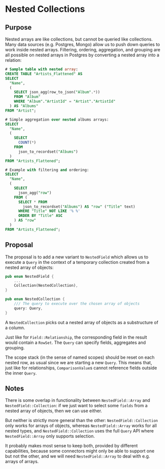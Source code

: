 # Nested Collections

## Purpose

Nested arrays are like collections, but cannot be queried like collections. Many data sources (e.g. Postgres, Mongo) allow us to push down queries to work inside nested arrays. Filtering, ordering, aggregation, and grouping are all possible on nested arrays in Postgres by converting a nested array into a relation:

```sql
# Sample table with nested array:
CREATE TABLE "Artists_Flattened" AS
SELECT 
  "Name", 
  (
    SELECT json_agg(row_to_json("Album".*))
    FROM "Album"
    WHERE "Album"."ArtistId" = "Artist"."ArtistId"
  ) AS "Albums"
FROM "Artist";

# Simple aggregation over nested albums arrays:
SELECT 
  "Name", 
  (
    SELECT 
      COUNT(*)
    FROM 
      json_to_recordset("Albums")
  )
FROM "Artists_Flattened";

# Example with filtering and ordering:
SELECT 
  "Name", 
  (
    SELECT 
      json_agg("row")
    FROM (
      SELECT * FROM
        json_to_recordset("Albums") AS "row" ("Title" text)
      WHERE "Title" NOT LIKE '% %'
      ORDER BY "Title" ASC
    ) AS "row"
  )
FROM "Artists_Flattened";
```

## Proposal

The proposal is to add a new variant to `NestedField` which allows us to execute a `Query` in the context of a temporary collection created from a nested array of objects:

```rust
pub enum NestedField {
    ...
    Collection(NestedCollection),
}

pub enum NestedCollection {
    /// The query to execute over the chosen array of objects
    query: Query,
}
```

A `NestedCollection` picks out a nested array of objects as a substructure of a column.

Just like for `Field::Relationship`, the corresponding field in the result would contain a `RowSet`. The `Query` can specify fields, aggregates and grouping.

The scope stack (in the sense of named scopes) should be reset on each nested row, as usual since we are starting a new `Query`. This means that, just like for relationships, `ComparisonValue`s cannot reference fields outside the inner `Query`.

## Notes

There is some overlap in functionality between `NestedField::Array` and `NestedField::Collection`: if we just want to select some `fields` from a nested array of objects, then we can use either.

But neither is strictly more general than the other: `NestedField::Collection` only works for arrays of objects, whereas `NestedField::Array` works for all nested types, and `NestedField::Collection` uses the full `Query` API where `NestedField::Array` only supports selection. 

It probably makes most sense to keep both, provided by different capabilities, because some connectors might only be able to support one but not the other, and we will need `NestedField::Array` to deal with e.g. arrays of arrays.
